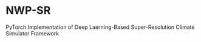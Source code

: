 # NWP-SR
PyTorch Implementation of Deep Laerning-Based Super-Resolution Climate Simulator Framework 
